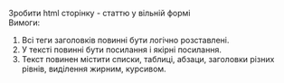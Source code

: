 Зробити html сторінку - статтю у вільній формi<br>
Вимоги:<br>
1) Всі теги заголовків повинні бути логічно розставлені.<br>
2) У тексті повинні бути посилання і якірні посилання.<br>
3) Текст повинен містити списки, таблиці, абзаци, заголовки різних рівнів, виділення жирним, курсивом.<br>
